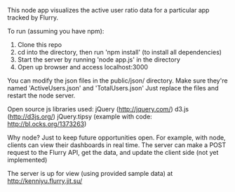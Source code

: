 This node app visualizes the active user ratio data for a particular app tracked by Flurry.

To run (assuming you have npm):
1. Clone this repo
2. cd into the directory, then run 'npm install' (to install all dependencies)
3. Start the server by running 'node app.js' in the directory
4. Open up browser and access localhost:3000

You can modify the json files in the public/json/ directory.
Make sure they're named 'ActiveUsers.json' and 'TotalUsers.json'
Just replace the files and restart the node server.

Open source js libraries used:
jQuery (http://jquery.com/)
d3.js (http://d3js.org/)
jQuery.tipsy (example with code: http://bl.ocks.org/1373263)

Why node?
Just to keep future opportunities open.  For example, with node, clients can view their dashboards in real time. The server can make a POST request to the Flurry API, get the data, and update the client side (not yet implemented)

The server is up for view (using provided sample data) at http://kenniyu.flurry.jit.su/

